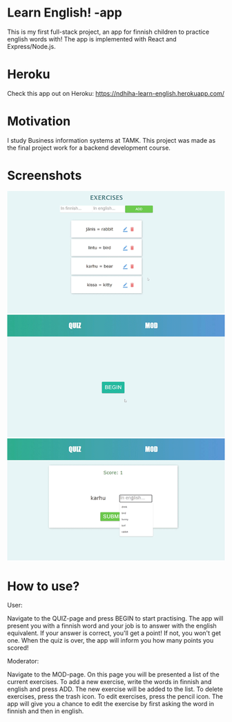 # Learn English! -app

This is my first full-stack project, an app for finnish children to practice english words with!
The app is implemented with React and Express/Node.js.

# Heroku

Check this app out on Heroku: https://ndhiha-learn-english.herokuapp.com/

# Motivation

I study Business information systems at TAMK.
This project was made as the final project work for a backend development course.

# Screenshots

![Alt](https://github.com/vitkutin/learn-english-app/blob/main/1.gif)
![Alt](https://github.com/vitkutin/learn-english-app/blob/main/2.gif)
![Alt](https://github.com/vitkutin/learn-english-app/blob/main/3.gif)

# How to use?

User:

Navigate to the QUIZ-page and press BEGIN to start practising.
The app will present you with a finnish word and your job is to answer with the english equivalent.
If your answer is correct, you'll get a point! If not, you won't get one.
When the quiz is over, the app will inform you how many points you scored!

Moderator:

Navigate to the MOD-page.
On this page you will be presented a list of the current exercises.
To add a new exercise, write the words in finnish and english and press ADD. The new exercise will be added to the list.
To delete exercises, press the trash icon.
To edit exercises, press the pencil icon. The app will give you a chance to edit the exercise by first asking the word in finnish and then in english.

